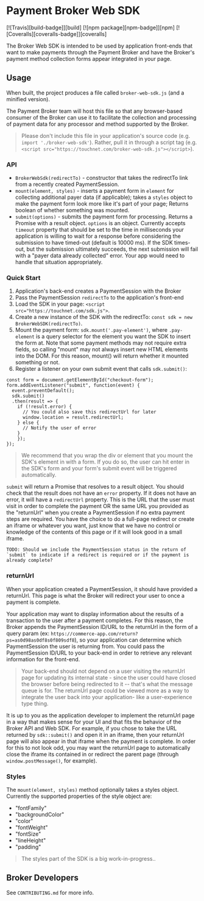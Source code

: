 # Payment Broker Web SDK

[![Travis][build-badge]][build]
[![npm package][npm-badge]][npm]
[![Coveralls][coveralls-badge]][coveralls]

The Broker Web SDK is intended to be used by application front-ends that want to make payments through
the Payment Broker and have the Broker's payment method collection forms appear integrated in your page.

## Usage

When built, the project produces a file called `broker-web-sdk.js` (and a minified version).

The Payment Broker team will host this file so that any browser-based consumer of the Broker can
use it to facilitate the collection and processing of payment data for any processor and method
supported by the Broker.

> Please don't include this file in your application's source code (e.g. `import './broker-web-sdk'`).
> Rather, pull it in through a script tag (e.g. `<script src="https://touchnet.com/broker-web-sdk.js"></script>`).

### API

- `BrokerWebSdk(redirectTo)` - constructor that takes the redirectTo link from a recently created PaymentSession.
- `mount(element, styles)` - inserts a payment form in `element` for collecting additional payer data (if applicable); takes a `styles` object to make the payment form look more like it's part of your page; Returns boolean of whether something was mounted.
- `submit(options)` - submits the payment form for processing. Returns a Promise with a result object. `options` is an object.
  Currently accepts `timeout` property that should be set to the time in milliseconds your application is willing to wait for a response before considering the submission to have timed-out (default is 10000 ms).
  If the SDK times-out, but the submission ultimately succeeds, the next submission will fail with a "payer data already collected" error. Your app would need to handle that situation appropriately.

### Quick Start

1. Application's back-end creates a PaymentSession with the Broker
2. Pass the PaymentSession `redirectTo` to the application's front-end
3. Load the SDK in your page: `<script src="https://touchnet.com/sdk.js">`.
4. Create a new instance of the SDK with the redirectTo: `const sdk = new BrokerWebSDK(redirectTo)`.
5. Mount the payment form: `sdk.mount('.pay-element')`, where `.pay-element` is a query selector
   for the element you want the SDK to insert the form at. Note that some payment methods may not
   require extra fields, so calling "mount" may not always insert new HTML elements into the DOM.
   For this reason, mount() will return whether it mounted something or not.
6. Register a listener on your own submit event that calls `sdk.submit()`:

```
const form = document.getElementById("checkout-form");
form.addEventListener("submit", function(event) {
  event.preventDefault();
  sdk.submit()
  .then(result => {
    if (!result.error) {
      // You could also save this redirectUrl for later
      window.location = result.redirectUrl;
    } else {
      // Notify the user of error
    }
    });
});
```

> We recommend that you wrap the div or element that you mount the SDK's element in with a form.
> If you do so, the user can hit enter in the SDK's form and your form's submit event will be
> triggered automatically.

`submit` will return a Promise that resolves to a result object.
You should check that the result does not have an `error` property.
If it does not have an error, it will have a `redirectUrl` property.
This is the URL that the user must visit in order to complete the payment OR
the same URL you provided as the "returnUrl" when you create a PaymentSession if no extra payment steps are required.
You have the choice to do a full-page redirect or create an iframe or whatever you want,
just know that we have no control or knowledge of the contents of this page or if it will look good in a small iframe.

    TODO: Should we include the PaymentSession status in the return of `submit` to indicate if a redirect is required or if the payment is already complete?

### returnUrl

When your application created a PaymentSession, it should have provided a returnUrl. This page is
what the Broker will redirect your user to once a payment is complete.

Your application may want to display information about the results of a transaction to the user after a payment completes.
For this reason, the Broker appends the PaymentSession ID/URL to the returnUrl in the form of a query param (ex: `https://commerce-app.com/return?ps=as0d98as0df8s0f809sdf8`),
so your application can determine which PaymentSession the user is returning from.
You could pass the PaymentSession ID/URL to your back-end in order to retrieve any relevant information for the front-end.

> Your back-end should not depend on a user visiting the returnUrl page for updating its internal
> state - since the user could have closed the browser before being redirected to it -- that's what
> the message queue is for.
> The returnUrl page could be viewed more as a way to integrate the user back into your application-
> like a user-experience type thing.

It is up to you as the application developer to implement the returnUrl page in a way that makes
sense for your UI and that fits the behavior of the Broker API and Web SDK.
For example, if you chose to take the URL returned by `sdk::submit()` and open it in an iframe,
then your returnUrl page will also appear in that iframe when the payment is complete.
In order for this to not look odd, you may want the returnUrl page to automatically close the iframe its contained in or redirect
the parent page (through `window.postMessage()`, for example).

### Styles

The `mount(element, styles)` method optionally takes a styles object.
Currently the supported properties of the style object are:

- "fontFamily"
- "backgroundColor"
- "color"
- "fontWeight"
- "fontSize"
- "lineHeight"
- "padding"

> The styles part of the SDK is a big work-in-progress..

## Broker Developers

See `CONTRIBUTING.md` for more info.
